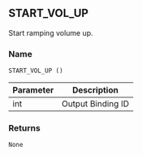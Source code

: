 ## START\_VOL\_UP

Start ramping volume up.


### Name

`START_VOL_UP ()`


| Parameter | Description       |
| --------- | ----------------- |
| int       | Output Binding ID |


### Returns

`None`